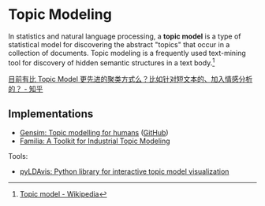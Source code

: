 # Topic Modeling
In statistics and natural language processing, a **topic model** is a type of statistical model for discovering the abstract "topics" that occur in a collection of documents. Topic modeling is a frequently used text-mining tool for discovery of hidden semantic structures in a text body.[^wiki]

[目前有比 Topic Model 更先进的聚类方式么？比如针对短文本的、加入情感分析的？ - 知乎](https://www.zhihu.com/question/298517764)

## Implementations
- [Gensim: Topic modelling for humans](https://radimrehurek.com/gensim/) ([GitHub](https://github.com/RaRe-Technologies/gensim))
- [Familia: A Toolkit for Industrial Topic Modeling](https://github.com/baidu/Familia)

Tools:
- [pyLDAvis: Python library for interactive topic model visualization](https://github.com/bmabey/pyLDAvis)

[^wiki]: [Topic model - Wikipedia](https://en.wikipedia.org/wiki/Topic_model)